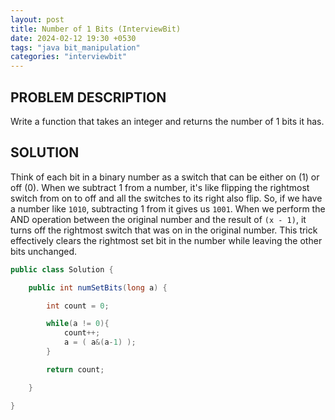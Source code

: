 ```yaml
---
layout: post
title: Number of 1 Bits (InterviewBit)
date: 2024-02-12 19:30 +0530
tags: "java bit_manipulation"
categories: "interviewbit"
---
```


## PROBLEM DESCRIPTION

Write a function that takes an integer and returns the number of 1 bits it has.

## SOLUTION

Think of each bit in a binary number as a switch that can be either on (1) or off (0). When we subtract 1 from a number, it's like flipping the rightmost switch from on to off and all the switches to its right also flip. So, if we have a number like `1010`, subtracting 1 from it gives us `1001`. When we perform the AND operation between the original number and the result of `(x - 1)`, it turns off the rightmost switch that was on in the original number. This trick effectively clears the rightmost set bit in the number while leaving the other bits unchanged.

```java
public class Solution {

    public int numSetBits(long a) {

        int count = 0;

        while(a != 0){
            count++;
            a = ( a&(a-1) );
        }

        return count;

    }

}
```
